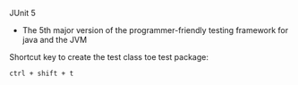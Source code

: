 JUnit 5
* The 5th major version of the programmer-friendly testing framework for java and the JVM

Shortcut key to create the test class toe test package:

    ctrl + shift + t